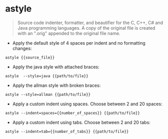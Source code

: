 # astyle

> Source code indenter, formatter, and beautifier for the C, C++, C# and Java programming languages.
> A copy of the original file is created with an ".orig" appended to the original file name.

- Apply the default style of 4 spaces per indent and no formatting changes:

`astyle {{source_file}}`

- Apply the java style with attached braces:

`astyle  --style=java {{path/to/file}}`

- Apply the allman style with broken braces:

`astyle --style=allman {{path/to/file}}`

- Apply a custom indent using spaces. Choose between 2 and 20 spaces:

`astyle --indent=spaces={{number_of_spaces}} {{path/to/file}}`

- Apply a custom indent using tabs. Choose between 2 and 20 tabs:

`astyle --indent=tab={{number_of_tabs}} {{path/to/file}}`

